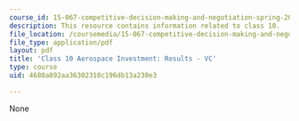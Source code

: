 ```yaml
---
course_id: 15-067-competitive-decision-making-and-negotiation-spring-2011
description: This resource contains information related to class 10.
file_location: /coursemedia/15-067-competitive-decision-making-and-negotiation-spring-2011/4680a892aa36302310c196db13a230e3_MIT15_067S11_Cl10_Ae_I_REV.pdf
file_type: application/pdf
layout: pdf
title: 'Class 10 Aerospace Investment: Results - VC'
type: course
uid: 4680a892aa36302310c196db13a230e3

---
```

None